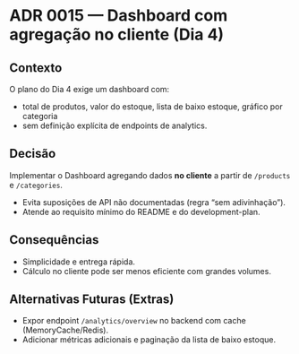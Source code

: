 # ADR 0015 — Dashboard com agregação no cliente (Dia 4)

## Contexto
O plano do Dia 4 exige um dashboard com:
- total de produtos, valor do estoque, lista de baixo estoque, gráfico por categoria
- sem definição explícita de endpoints de analytics.

## Decisão
Implementar o Dashboard agregando dados **no cliente** a partir de `/products` e `/categories`.  
- Evita suposições de API não documentadas (regra “sem adivinhação”).
- Atende ao requisito mínimo do README e do development-plan.

## Consequências
- Simplicidade e entrega rápida.
- Cálculo no cliente pode ser menos eficiente com grandes volumes.

## Alternativas Futuras (Extras)
- Expor endpoint `/analytics/overview` no backend com cache (MemoryCache/Redis).
- Adicionar métricas adicionais e paginação da lista de baixo estoque.
